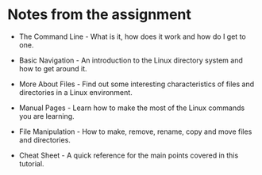 
# Notes from the assignment

- The Command Line - What is it, how does it work and how do I get to one.

- Basic Navigation - An introduction to the Linux directory system and how to get around it.

- More About Files - Find out some interesting characteristics of files and directories in a Linux environment.

- Manual Pages - Learn how to make the most of the Linux commands you are learning.

- File Manipulation - How to make, remove, rename, copy and move files and directories.

- Cheat Sheet - A quick reference for the main points covered in this tutorial.